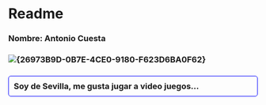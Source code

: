 # Readme
### Nombre: Antonio Cuesta
### ![{26973B9D-0B7E-4CE0-9180-F623D6BA0F62}](https://github.com/user-attachments/assets/49bb584f-3d9d-4ac1-8764-09a87a6990dd)

### <div style="border: 1px solid blue; padding: 10px; border-radius: 5px;"> Soy de Sevilla, me gusta jugar a video juegos... </div>

